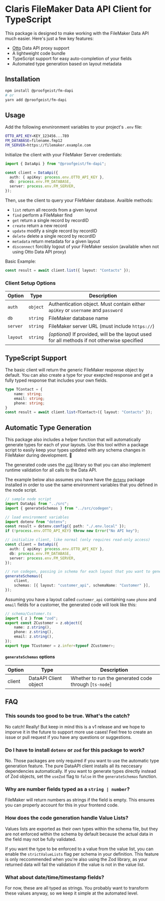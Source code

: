 # Claris FileMaker Data API Client for TypeScript
This package is designed to make working with the FileMaker Data API much easier. Here's just a few key features:
- [Otto](https://ottofms.com/) Data API proxy support
- A lightweight code bundle
- TypeScript support for easy auto-completion of your fields
- Automated type generation based on layout metadata

## Installation

```sh
npm install @proofgeist/fm-dapi
# or
yarn add @proofgeist/fm-dapi
```

## Usage
Add the following envnironment variables to your project's `.env` file:

```sh
OTTO_API_KEY=KEY_123456...789
FM_DATABASE=filename.fmp12
FM_SERVER=https://filemaker.example.com
```

Initialize the client with your FileMaker Server credentials:

```typescript
import { DataApi } from "@proofgeist/fm-dapi";

const client = DataApi({
  auth: { apiKey: process.env.OTTO_API_KEY },
  db: process.env.FM_DATABASE,
  server: process.env.FM_SERVER,
});
```
Then, use the client to query your FileMaker database. Availble methods:
- `list` return all records from a given layout
- `find` perform a FileMaker find
- `get` return a single record by recordID
- `create` return a new record
- `update` modify a single record by recordID
- `delete` delete a single record by recordID
- `metadata` return metadata for a given layout
- `disconnect` forcibly logout of your FileMaker session (available when not using Otto Data API proxy)

Basic Example:
```typescript
const result = await client.list({ layout: "Contacts" });
```
### Client Setup Options
| Option | Type | Description |
| ------ | ---- | ----------- |
| `auth` | `object` | Authentication object. Must contain either `apiKey` or `username` and `password` |
| `db` | `string` | FileMaker database name |
| `server` | `string` | FileMaker server URL (must include `https://`) |
| `layout` | `string` | *(optional)* If provided, will be the layout used for all methods if not otherwise specified |

## TypeScript Support
The basic client will return the generic FileMaker response object by default. You can also create a type for your exepcted response and get a fully typed response that includes your own fields.
```typescript
type TContact = {
    name: string;
    email: string;
    phone: string;
}
const result = await client.list<TContact>({ layout: "Contacts" });
```

## Automatic Type Generation
This package also includes a helper function that will automatically generate types for each of your layouts. Use this tool within a package script to easily keep your types updated with any schema changes in FileMaker during development. 🤯

The generated code uses the [`zod`](https://github.com/colinhacks/zod) library so that you can also implement runtime validation for all calls to the Data API.

The example below also assumes you have have the [`dotenv`](https://github.com/motdotla/dotenv) package installed in order to use the same environment variables that you defined in the node script.

```typescript
// sample node script
import DataApi from "../src";
import { generateSchemas } from "../src/codegen";

// load environment variables
import dotenv from "dotenv";
const result = dotenv.config({ path: "./.env.local" });
if (!process.env.OTTO_API_KEY) throw new Error("No API key");

// initialize client, like normal (only requires read-only access)
const client = DataApi({
  auth: { apiKey: process.env.OTTO_API_KEY },
  db: process.env.FM_DATABASE,
  server: process.env.FM_SERVER,
});

// run codegen, passing in schema for each layout that you want to generate types
generateSchemas({
    client,
    schemas: [{ layout: "customer_api", schemaName: "Customer" }],
});
```
Assuming you have a layout called `customer_api` containing `name` `phone` and `email` fields for a customer, the generated code will look like this:
```typescript
// schema/Customer.ts
import { z } from "zod";
export const ZCustomer = z.object({
    name: z.string(),
    phone: z.string(),
    email: z.string(),
});
export type TCustomer = z.infer<typeof ZCustomer>;
```

#### `generateSchemas` options

| Option | Type | Description |
| ---| --- | --- |
| client | DataAPI Client object | Whether to run the generated code through [`ts-node`]

## FAQ

### This sounds too good to be true. What's the catch?
No catch! Really! But keep in mind this is a v1 release and we hope to imporve it in the future to support more use cases! Feel free to create an issue or pull request if you have any questions or suggestions.
### Do I have to install `dotenv` or `zod` for this package to work?
No. Those packages are only required if you want to use the automatic type generation feature. The pure DataAPI client installs all its neccesary dependencies automatically. If you want to generate types directly instead of Zod objects, set the `useZod` flag to `false` in the `generateSchemas` function.

### Why are number fields typed as a `string | number`?
FileMaker will return numbers as strings if the field is empty. This ensures you can properly account for this in your frontend code.

### How does the code generation handle Value Lists?
Values lists are exported as their own types within the schema file, but they are not enforced within the schema by default because the actual data in the field may not be fully validated.

If you want the type to be enforced to a value from the value list, you can enable the `strictValueLists` flag per schema in your definition. This feature is only reccommended when you're also using the Zod library, as your returned data will fail the validation if the value is not in the value list.

### What about date/time/timestamp fields?
For now, these are all typed as strings. You probably want to transform these values anyway, so we keep it simple at the automated level.
